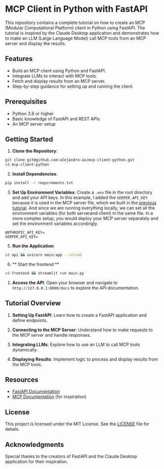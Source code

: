 # MCP Client in Python with FastAPI

This repository contains a complete tutorial on how to create an MCP (Modular Computational Platform) client in Python using FastAPI. The tutorial is inspired by the Claude Desktop application and demonstrates how to make an LLM (Large Language Model) call MCP tools from an MCP server and display the results.

## Features

- Build an MCP client using Python and FastAPI.
- Integrate LLMs to interact with MCP tools.
- Fetch and display results from an MCP server.
- Step-by-step guidance for setting up and running the client.

## Prerequisites

- Python 3.8 or higher
- Basic knowledge of FastAPI and REST APIs
- An MCP server setup

## Getting Started

1. **Clone the Repository**:
  ```bash
  git clone git@github.com:alejandro-ao/mcp-client-python.git
  cd mcp-client-python
  ```

2. **Install Dependencies**:
  ```bash
  pip install -r requirements.txt
  ```

3. **Set Up Environment Variables**:
Create a `.env` file in the root directory and add your API keys. In this example, I added the `SERPER_API_KEY` because it is used in the MCP server file, which we built in the [previous tutorial](https://github.com/alejandro-ao/mcp-server-example). And since we are running everything locally, we can set all the environment variables (for both serverand client) in the same file. In a more complex setup, you would deploy your MCP server separately and set the environment variables accordingly.

  ```env
  ANTHROPIC_API_KEY=
  SERPER_API_KEY=
  ```

5. **Run the Application**:
  ```bash
  cd api && uvicorn main:app --reload
  ```


6. ** Start the frontend **

```bash
cd frontend && streamlit run main.py
```


1. **Access the API**:
  Open your browser and navigate to `http://127.0.0.1:8000/docs` to explore the API documentation.


## Tutorial Overview

1. **Setting Up FastAPI**:
  Learn how to create a FastAPI application and define endpoints.

2. **Connecting to the MCP Server**:
  Understand how to make requests to the MCP server and handle responses.

3. **Integrating LLMs**:
  Explore how to use an LLM to call MCP tools dynamically.

4. **Displaying Results**:
  Implement logic to process and display results from the MCP tools.

## Resources

- [FastAPI Documentation](https://fastapi.tiangolo.com/)
- [MCP Documentation](https://modelcontextprotocol.io/quickstart/client) (for inspiration)

## License

This project is licensed under the MIT License. See the [LICENSE](LICENSE) file for details.

## Acknowledgments

Special thanks to the creators of FastAPI and the Claude Desktop application for their inspiration.
